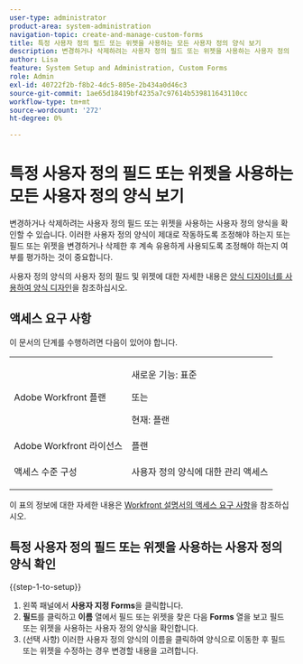 ```yaml
---
user-type: administrator
product-area: system-administration
navigation-topic: create-and-manage-custom-forms
title: 특정 사용자 정의 필드 또는 위젯을 사용하는 모든 사용자 정의 양식 보기
description: 변경하거나 삭제하려는 사용자 정의 필드 또는 위젯을 사용하는 사용자 정의 양식을 확인할 수 있습니다. 이러한 사용자 정의 양식이 제대로 작동하도록 조정해야 하는지 또는 필드 또는 위젯을 변경하거나 삭제한 후 계속 유용하게 사용되도록 조정해야 하는지 여부를 평가하는 것이 중요합니다.
author: Lisa
feature: System Setup and Administration, Custom Forms
role: Admin
exl-id: 40722f2b-f8b2-4dc5-805e-2b434a0d46c3
source-git-commit: 1ae65d18419bf4235a7c97614b539811643110cc
workflow-type: tm+mt
source-wordcount: '272'
ht-degree: 0%

---
```


# 특정 사용자 정의 필드 또는 위젯을 사용하는 모든 사용자 정의 양식 보기

변경하거나 삭제하려는 사용자 정의 필드 또는 위젯을 사용하는 사용자 정의 양식을 확인할 수 있습니다. 이러한 사용자 정의 양식이 제대로 작동하도록 조정해야 하는지 또는 필드 또는 위젯을 변경하거나 삭제한 후 계속 유용하게 사용되도록 조정해야 하는지 여부를 평가하는 것이 중요합니다.

사용자 정의 양식의 사용자 정의 필드 및 위젯에 대한 자세한 내용은 [양식 디자이너를 사용하여 양식 디자인](/help/quicksilver/administration-and-setup/customize-workfront/create-manage-custom-forms/form-designer/design-a-form/design-a-form.md)을 참조하십시오.

## 액세스 요구 사항

이 문서의 단계를 수행하려면 다음이 있어야 합니다.

<table style="table-layout:auto"> 
 <col> 
 <col> 
 <tbody> 
  <tr data-mc-conditions=""> 
   <td role="rowheader"> <p>Adobe Workfront 플랜</p> </td> 
   <td>
   <p>새로운 기능: 표준</p>
   <p>또는</p>
   <p>현재: 플랜</p></td> 
  </tr> 
  <tr> 
   <td role="rowheader">Adobe Workfront 라이선스</td> 
   <td>플랜</td> 
  </tr> 
  <tr data-mc-conditions=""> 
   <td role="rowheader">액세스 수준 구성</td> 
   <td> <p>사용자 정의 양식에 대한 관리 액세스</p> </td> 
  </tr> 
 </tbody> 
</table>

이 표의 정보에 대한 자세한 내용은 [Workfront 설명서의 액세스 요구 사항](/help/quicksilver/administration-and-setup/add-users/access-levels-and-object-permissions/access-level-requirements-in-documentation.md)을 참조하십시오.

## 특정 사용자 정의 필드 또는 위젯을 사용하는 사용자 정의 양식 확인

{{step-1-to-setup}}

1. 왼쪽 패널에서 **사용자 지정 Forms**&#x200B;을 클릭합니다.
1. **필드**&#x200B;를 클릭하고 **이름** 열에서 필드 또는 위젯을 찾은 다음 **Forms** 열을 보고 필드 또는 위젯을 사용하는 사용자 정의 양식을 확인합니다.
1. (선택 사항) 이러한 사용자 정의 양식의 이름을 클릭하여 양식으로 이동한 후 필드 또는 위젯을 수정하는 경우 변경할 내용을 고려합니다.

